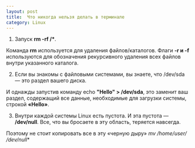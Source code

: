 ```yaml
---
layout: post
title:  Что никогда нельзя делать в терминале
category: Linux
---
```


1. Запуск __rm -rf /*__. 

Команда **rm** используется для удаления файлов/каталогов. Флаги **-r и -f** используются для обозначения рекурсивного удаления всех файлов внутри указанного каталога. 
  
2. Если вы знакомы с файловыми системами, вы знаете, что /dev/sda — это раздел вашего диска. 

И однажды запустив команду echo **"Hello" > /dev/sda**, это заменит ваш раздел, содержащий все данные, необходимые для загрузки системы, строкой **«Hello»**. 
  
3. Внутри каждой системы Linux есть пустота. И эта пустота — **/dev/null**. Все, что вы бросаете в эту область, теряется навсегда. 

Поэтому не стоит копировать все в эту «черную дыру» **mv /home/user/* /dev/null**
